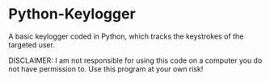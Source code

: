 # Python-Keylogger
A basic keylogger coded in Python, which tracks the keystrokes of the targeted user. 

DISCLAIMER: I am not responsible for using this code on a computer you do not have permission to. Use this program at your own risk!
